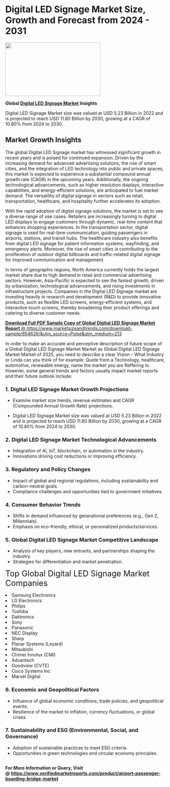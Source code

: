 <H1>Digital LED Signage Market Size, Growth and Forecast from 2024 - 2031</H1><img class="aligncenter size-medium wp-image-584254" src="https://thirdeyenews.in/wp-content/uploads/2024/09/Global-Market-Research-300x168.jpeg" alt="" width="300" height="168" /><p><strong>Global&nbsp;<a href="https://www.marketsizeandtrends.com/download-sample/654626/&amp;utm_source=Pulse&amp;utm_medium=213">Digital LED Signage Market</a> Insights</strong></p><p>Digital LED Signage Market size was valued at USD 5.23 Billion in 2022 and is projected to reach USD 11.80 Billion by 2030, growing at a CAGR of 10.80% from 2024 to 2030.</p><p><h2>Market Growth Insights</h2> <p>The global Digital LED Signage market has witnessed significant growth in recent years and is poised for continued expansion. Driven by the increasing demand for advanced advertising solutions, the rise of smart cities, and the integration of LED technology into public and private spaces, this market is expected to experience a substantial compound annual growth rate (CAGR) in the upcoming years. Additionally, the ongoing technological advancements, such as higher resolution displays, interactive capabilities, and energy-efficient solutions, are anticipated to fuel market demand. The versatility of digital signage in sectors such as retail, transportation, healthcare, and hospitality further accelerates its adoption.</p> <p><a href="#"></a></p> <p>With the rapid adoption of digital signage solutions, the market is set to see a diverse range of use cases. Retailers are increasingly turning to digital LED displays to engage customers through dynamic, real-time content that enhances shopping experiences. In the transportation sector, digital signage is used for real-time communication, guiding passengers in airports, stations, and transit hubs. The healthcare industry also benefits from digital LED signage for patient information systems, wayfinding, and emergency alerts. Moreover, the rise of smart cities is contributing to the proliferation of outdoor digital billboards and traffic-related digital signage for improved communication and management.</p> <p>In terms of geographic regions, North America currently holds the largest market share due to high demand in retail and commercial advertising sectors. However, Asia-Pacific is expected to see the fastest growth, driven by urbanization, technological advancements, and rising investments in infrastructure projects. Companies in the Digital LED Signage market are investing heavily in research and development (R&D) to provide innovative products, such as flexible LED screens, energy-efficient systems, and interactive touch screens, thereby broadening their product offerings and catering to diverse customer needs.</p> <p><a href="#"></p><p><span class=""><strong>Download Full PDF Sample Copy of Global Digital LED Signage Market Report</strong> @ <a href="https://www.marketsizeandtrends.com/download-sample/654626/&amp;utm_source=Pulse&amp;utm_medium=213" target="_blank">https://www.marketsizeandtrends.com/download-sample/654626/&amp;utm_source=Pulse&amp;utm_medium=213</a></span></p><p>In order to make an accurate and perceptive description of future scope of a Global&nbsp;Digital LED Signage Market Market as Global&nbsp;Digital LED Signage Market Market of 2025, you need to describe a clear Vision &ndash; What Industry or Linda can you think of for example: Quote from a Technology, healthcare, automotive, renewable energy, name the market you are Reffering to. However, some general trends and factors usually impact market reports and their future outlook include:</p><h3>1.&nbsp;<strong>Digital LED Signage Market Growth Projections</strong></h3><ul><li>Examine market size trends, revenue estimates and CAGR (Compounded Annual Growth Rate) projections.</li><li><p>Digital LED Signage Market size was valued at USD 5.23 Billion in 2022 and is projected to reach USD 11.80 Billion by 2030, growing at a CAGR of 10.80% from 2024 to 2030.</p></li></ul><h3>2.&nbsp;<strong>Digital LED Signage Market Technological Advancements</strong></h3><ul><li>Integration of AI, IoT, blockchain, or automation in the industry.</li><li>Innovations driving cost reductions or improving efficiency.</li></ul><h3>3.&nbsp;<strong>Regulatory and Policy Changes</strong></h3><ul><li>Impact of global and regional regulations, including sustainability and carbon-neutral goals.</li><li>Compliance challenges and opportunities tied to government initiatives.</li></ul><h3>4.&nbsp;<strong>Consumer Behavior Trends</strong></h3><ul><li>Shifts in demand influenced by generational preferences (e.g., Gen Z, Millennials).</li><li>Emphasis on eco-friendly, ethical, or personalized products/services.</li></ul><h3>5.&nbsp;<strong>Global Digital LED Signage Market Competitive Landscape</strong></h3><ul><li>Analysis of key players, new entrants, and partnerships shaping the industry.</li><li>Strategies for differentiation and market penetration.</li></ul><p data-pm-slice="1 1 []"><span style="color: inherit; font-family: inherit; font-size: 25px;">Top Global Digital LED Signage Market Companies</span></p><div class="" data-test-id=""><p><li>Samsung Electronics</li><li> LG Electronics</li><li> Philips</li><li> Toshiba</li><li> Daktronics</li><li> Sony</li><li> Panasonic</li><li> NEC Display</li><li> Sharp</li><li> Planar Systems (Leyard)</li><li> Mitsubishi</li><li> Chimei Innolux (CMI)</li><li> Advantech</li><li> Goodview (CVTE)</li><li> Cisco Systems Inc</li><li> Marvel Digital</li></p></div><h3>6.&nbsp;<strong>Economic and Geopolitical Factors</strong></h3><ul><li>Influence of global economic conditions, trade policies, and geopolitical events.</li><li>Resilience of the market to inflation, currency fluctuations, or global crises.</li></ul><h3>7.&nbsp;<strong>Sustainability and ESG (Environmental, Social, and Governance)</strong></h3><ul><li>Adoption of sustainable practices to meet ESG criteria.</li><li>Opportunities in green technologies and circular economy principles.</li></ul><h2><strong style="font-size: 14px;">For More Information or Query, Visit @&nbsp;</strong><a style="background-color: #ffffff; font-size: 14px;" href="https://www.marketsizeandtrends.com/report/digital-led-signage-market/" target="_blank">https://www.verifiedmarketreports.com/product/airport-passenger-boarding-bridge-market</a></h2>
